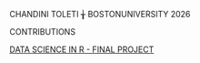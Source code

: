 CHANDINI TOLETI  ╁  BOSTONUNIVERSITY 2026

CONTRIBUTIONS 

[DATA SCIENCE IN R - FINAL PROJECT](https://github.com/sussmanbu/ma4615-sp25-final-project-datadetectives)








